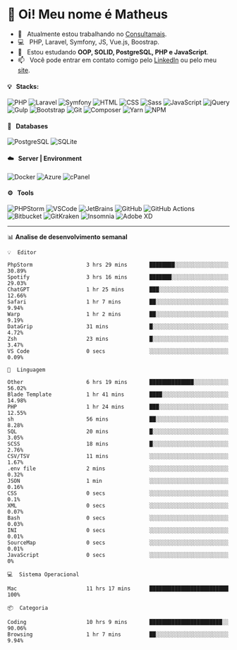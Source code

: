# 👋 Oi! Meu nome é Matheus

- 🔭 &nbsp; Atualmente estou trabalhando no [Consultamais](https://consultamais.com.br/).
- 💻 &nbsp; PHP, Laravel, Symfony, JS, Vue.js, Boostrap.
- 🌱 &nbsp; Estou estudando **OOP, SOLID, PostgreSQL, PHP e JavaScript**.
- 📫 &nbsp; Você pode entrar em contato comigo pelo [LinkedIn](https://www.linkedin.com/in/matheuscamargoxavier/) ou pelo meu [site](https://matheuscamargo.co).

#### 💡 &nbsp; Stacks:
![PHP](https://img.shields.io/badge/-PHP-777BB4?&logo=php&logoColor=FFFFFF)
![Laravel](https://img.shields.io/badge/-Laravel-FF2D20?&logo=laravel&logoColor=FFFFFF)
![Symfony](https://img.shields.io/badge/-Symfony-000000?&logo=symfony&logoColor=FFFFFF)
![HTML](https://img.shields.io/badge/-HTML-E34F26?&logo=html5&logoColor=FFFFFF)
![CSS](https://img.shields.io/badge/-CSS-1572B6?&logo=css3&logoColor=FFFFFF)
![Sass](https://img.shields.io/badge/-Sass-CC6699?&logo=sass&logoColor=FFFFFF)
![JavaScript](https://img.shields.io/badge/-JavaScript-F7DF1E?&logo=javascript&logoColor=FFFFFF)
![jQuery](https://img.shields.io/badge/-jQuery-0769AD?&logo=jquery&logoColor=FFFFFF)
![Gulp](https://img.shields.io/badge/-Gulp-CF4647?&logo=gulp&logoColor=FFFFFF)
![Bootstrap](https://img.shields.io/badge/-Bootstrap-7952B3?&logo=bootstrap&logoColor=FFFFFF)
![Git](https://img.shields.io/badge/-Git-F05032?&logo=git&logoColor=FFFFFF)
![Composer](https://img.shields.io/badge/-Composer-885630?&logo=composer&logoColor=FFFFFF)
![Yarn](https://img.shields.io/badge/-Yarn-2C8EBB?&logo=yarn&logoColor=FFFFFF)
![NPM](https://img.shields.io/badge/-npm-CB3837?&logo=npm&logoColor=FFFFFF)

#### 💾 &nbsp; Databases
![PostgreSQL](https://img.shields.io/badge/-PostgreSQL-336791?&logo=PostgreSQL&logoColor=FFFFFF)
![SQLite](https://img.shields.io/badge/-SQLite-003B57?&logo=SQLite&logoColor=FFFFFF)

#### ☁️ &nbsp; Server | Environment
![Docker](https://img.shields.io/badge/-Docker-2496ED?&logo=docker&logoColor=FFFFFF)
![Azure](https://img.shields.io/badge/-Azure-0089D6?&logo=microsoft%20azure&logoColor=FFFFFF)
![cPanel](https://img.shields.io/badge/-cPanel-FF6C2C?&logo=cpanel&logoColor=FFFFFF)

#### ⚙️ &nbsp; Tools
![PHPStorm](https://img.shields.io/badge/-PHPStorm-000000?&logo=PHPStorm&logoColor=FFFFFF)
![VSCode](https://img.shields.io/badge/-VSCode-007ACC?&logo=Visual%20Studio%20Code&logoColor=FFFFFF) 
![JetBrains](https://img.shields.io/badge/-JetBrains-000000?&logo=jetbrains&logoColor=FFFFFF) 
![GitHub](https://img.shields.io/badge/-GitHub-181717?&logo=github&logoColor=FFFFFF) 
![GitHub Actions](https://img.shields.io/badge/-GitHub%20Actions-181717?&logo=GitHub%20Actions&logoColor=FFFFFF) 
![Bitbucket](https://img.shields.io/badge/-Bitbucket-0052CC?&logo=bitbucket&logoColor=FFFFFF)
![GitKraken](https://img.shields.io/badge/-GitKraken-179287?&logo=GitKraken&logoColor=FFFFFF)
![Insomnia](https://img.shields.io/badge/-Insomnia-5849BE?&logo=Insomnia&logoColor=FFFFFF)
![Adobe XD](https://img.shields.io/badge/-Adobe%20XD-FF61F6?&logo=adobe%20xd&logoColor=FFFFFF) 
_______

📊  **Analise de desenvolvimento semanal**
```text
💡  Editor

PhpStorm                 3 hrs 29 mins       ████████░░░░░░░░░░░░░░░░░     30.89%
Spotify                  3 hrs 16 mins       ███████░░░░░░░░░░░░░░░░░░     29.03%
ChatGPT                  1 hr 25 mins        ███░░░░░░░░░░░░░░░░░░░░░░     12.66%
Safari                   1 hr 7 mins         ██░░░░░░░░░░░░░░░░░░░░░░░      9.94%
Warp                     1 hr 2 mins         ██░░░░░░░░░░░░░░░░░░░░░░░      9.19%
DataGrip                 31 mins             █░░░░░░░░░░░░░░░░░░░░░░░░      4.72%
Zsh                      23 mins             █░░░░░░░░░░░░░░░░░░░░░░░░      3.47%
VS Code                  0 secs              ░░░░░░░░░░░░░░░░░░░░░░░░░      0.09%
```
```text
💬  Linguagem

Other                    6 hrs 19 mins       ██████████████░░░░░░░░░░░     56.02%
Blade Template           1 hr 41 mins        ████░░░░░░░░░░░░░░░░░░░░░     14.98%
PHP                      1 hr 24 mins        ███░░░░░░░░░░░░░░░░░░░░░░     12.55%
sh                       56 mins             ██░░░░░░░░░░░░░░░░░░░░░░░      8.28%
SQL                      20 mins             █░░░░░░░░░░░░░░░░░░░░░░░░      3.05%
SCSS                     18 mins             █░░░░░░░░░░░░░░░░░░░░░░░░      2.76%
CSV/TSV                  11 mins             ░░░░░░░░░░░░░░░░░░░░░░░░░      1.67%
.env file                2 mins              ░░░░░░░░░░░░░░░░░░░░░░░░░      0.32%
JSON                     1 min               ░░░░░░░░░░░░░░░░░░░░░░░░░      0.16%
CSS                      0 secs              ░░░░░░░░░░░░░░░░░░░░░░░░░       0.1%
XML                      0 secs              ░░░░░░░░░░░░░░░░░░░░░░░░░      0.07%
Bash                     0 secs              ░░░░░░░░░░░░░░░░░░░░░░░░░      0.03%
INI                      0 secs              ░░░░░░░░░░░░░░░░░░░░░░░░░      0.01%
SourceMap                0 secs              ░░░░░░░░░░░░░░░░░░░░░░░░░      0.01%
JavaScript               0 secs              ░░░░░░░░░░░░░░░░░░░░░░░░░         0%
```
```text
💻  Sistema Operacional

Mac                      11 hrs 17 mins      █████████████████████████       100%
```
```text
📦  Categoria

Coding                   10 hrs 9 mins       ███████████████████████░░     90.06%
Browsing                 1 hr 7 mins         ██░░░░░░░░░░░░░░░░░░░░░░░      9.94%
```
